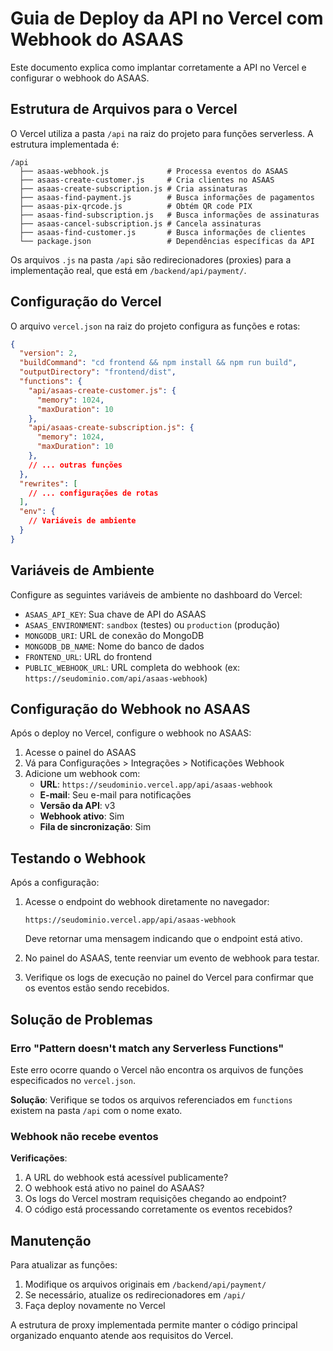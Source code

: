 # Guia de Deploy da API no Vercel com Webhook do ASAAS

Este documento explica como implantar corretamente a API no Vercel e configurar o webhook do ASAAS.

## Estrutura de Arquivos para o Vercel

O Vercel utiliza a pasta `/api` na raiz do projeto para funções serverless. A estrutura implementada é:

```
/api
  ├── asaas-webhook.js             # Processa eventos do ASAAS
  ├── asaas-create-customer.js     # Cria clientes no ASAAS
  ├── asaas-create-subscription.js # Cria assinaturas
  ├── asaas-find-payment.js        # Busca informações de pagamentos
  ├── asaas-pix-qrcode.js          # Obtém QR code PIX
  ├── asaas-find-subscription.js   # Busca informações de assinaturas
  ├── asaas-cancel-subscription.js # Cancela assinaturas
  ├── asaas-find-customer.js       # Busca informações de clientes
  └── package.json                 # Dependências específicas da API
```

Os arquivos `.js` na pasta `/api` são redirecionadores (proxies) para a implementação real, que está em `/backend/api/payment/`.

## Configuração do Vercel

O arquivo `vercel.json` na raiz do projeto configura as funções e rotas:

```json
{
  "version": 2,
  "buildCommand": "cd frontend && npm install && npm run build",
  "outputDirectory": "frontend/dist",
  "functions": {
    "api/asaas-create-customer.js": {
      "memory": 1024,
      "maxDuration": 10
    },
    "api/asaas-create-subscription.js": {
      "memory": 1024,
      "maxDuration": 10
    },
    // ... outras funções
  },
  "rewrites": [
    // ... configurações de rotas
  ],
  "env": {
    // Variáveis de ambiente
  }
}
```

## Variáveis de Ambiente

Configure as seguintes variáveis de ambiente no dashboard do Vercel:

- `ASAAS_API_KEY`: Sua chave de API do ASAAS
- `ASAAS_ENVIRONMENT`: `sandbox` (testes) ou `production` (produção)
- `MONGODB_URI`: URL de conexão do MongoDB
- `MONGODB_DB_NAME`: Nome do banco de dados
- `FRONTEND_URL`: URL do frontend
- `PUBLIC_WEBHOOK_URL`: URL completa do webhook (ex: `https://seudominio.com/api/asaas-webhook`)

## Configuração do Webhook no ASAAS

Após o deploy no Vercel, configure o webhook no ASAAS:

1. Acesse o painel do ASAAS
2. Vá para Configurações > Integrações > Notificações Webhook
3. Adicione um webhook com:
   - **URL**: `https://seudominio.vercel.app/api/asaas-webhook`
   - **E-mail**: Seu e-mail para notificações
   - **Versão da API**: v3
   - **Webhook ativo**: Sim
   - **Fila de sincronização**: Sim

## Testando o Webhook

Após a configuração:

1. Acesse o endpoint do webhook diretamente no navegador:
   ```
   https://seudominio.vercel.app/api/asaas-webhook
   ```
   Deve retornar uma mensagem indicando que o endpoint está ativo.

2. No painel do ASAAS, tente reenviar um evento de webhook para testar.

3. Verifique os logs de execução no painel do Vercel para confirmar que os eventos estão sendo recebidos.

## Solução de Problemas

### Erro "Pattern doesn't match any Serverless Functions"

Este erro ocorre quando o Vercel não encontra os arquivos de funções especificados no `vercel.json`.

**Solução**: Verifique se todos os arquivos referenciados em `functions` existem na pasta `/api` com o nome exato.

### Webhook não recebe eventos

**Verificações**:
1. A URL do webhook está acessível publicamente?
2. O webhook está ativo no painel do ASAAS?
3. Os logs do Vercel mostram requisições chegando ao endpoint?
4. O código está processando corretamente os eventos recebidos?

## Manutenção

Para atualizar as funções:

1. Modifique os arquivos originais em `/backend/api/payment/`
2. Se necessário, atualize os redirecionadores em `/api/`
3. Faça deploy novamente no Vercel

A estrutura de proxy implementada permite manter o código principal organizado enquanto atende aos requisitos do Vercel. 